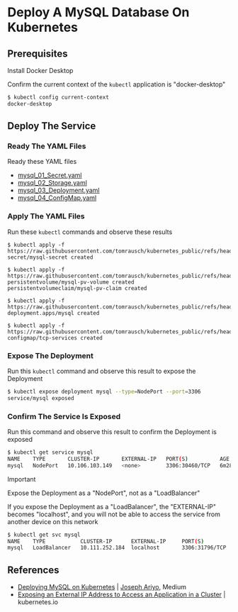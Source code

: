 # Deploy A MySQL Database On Kubernetes

## Prerequisites
Install Docker Desktop

Confirm the current context of the ```kubectl``` application is "docker-desktop"
```bash
$ kubectl config current-context
docker-desktop
```

## Deploy The Service

### Ready The YAML Files
Ready these YAML files
- [mysql_01_Secret.yaml](https://github.com/tomrausch/kubernetes_public/blob/cb4288547a853fdc88f80f15945ddf9904f54e8c/src/mysql/mysql_01_Secret.yaml)
- [mysql_02_Storage.yaml](https://github.com/tomrausch/kubernetes_public/blob/cb4288547a853fdc88f80f15945ddf9904f54e8c/src/mysql/mysql_02_Storage.yaml)
- [mysql_03_Deployment.yaml](https://github.com/tomrausch/kubernetes_public/blob/cb4288547a853fdc88f80f15945ddf9904f54e8c/src/mysql/mysql_03_Deployment.yaml)
- [mysql_04_ConfigMap.yaml](https://github.com/tomrausch/kubernetes_public/blob/main/src/mysql/mysql_04_ConfigMap.yaml)


### Apply The YAML Files
Run these ```kubectl``` commands and observe these results
```
$ kubectl apply -f https://raw.githubusercontent.com/tomrausch/kubernetes_public/refs/heads/main/src/mysql/mysql_01_Secret.yaml
secret/mysql-secret created

$ kubectl apply -f https://raw.githubusercontent.com/tomrausch/kubernetes_public/refs/heads/main/src/mysql/mysql_02_Storage.yaml
persistentvolume/mysql-pv-volume created
persistentvolumeclaim/mysql-pv-claim created

$ kubectl apply -f https://raw.githubusercontent.com/tomrausch/kubernetes_public/refs/heads/main/src/mysql/mysql_03_Deployment.yaml
deployment.apps/mysql created

$ kubectl apply -f https://raw.githubusercontent.com/tomrausch/kubernetes_public/refs/heads/main/src/mysql/mysql_04_ConfigMap.yaml
configmap/tcp-services created
```



### Expose The Deployment
Run this ```kubectl``` command and observe this result to expose the Deployment
```bash
$ kubectl expose deployment mysql --type=NodePort --port=3306
service/mysql exposed
```

### Confirm The Service Is Exposed
Run this command and observe this result to confirm the Deployment is exposed
```bash
$ kubectl get service mysql
NAME    TYPE       CLUSTER-IP       EXTERNAL-IP   PORT(S)          AGE
mysql   NodePort   10.106.103.149   <none>        3306:30460/TCP   6m28s
```

> [!IMPORTANT]  
> Expose the Deployment as a "NodePort", not as a "LoadBalancer"
>
> If you expose the Deployment as a "LoadBalancer", the "EXTERNAL-IP" becomes "localhost", and you will not be able to access the service from another device on this network
>
> ```bash
> $ kubectl get svc mysql
> NAME    TYPE           CLUSTER-IP      EXTERNAL-IP     PORT(S)          AGE
> mysql   LoadBalancer   10.111.252.184  localhost       3306:31796/TCP   4m52s
> ```


## References
- [Deploying MySQL on Kubernetes](https://medium.com/@midejoseph24/deploying-mysql-on-kubernetes-16758a42a746) | [Joseph Ariyo](https://medium.com/@midejoseph24/), Medium
- [Exposing an External IP Address to Access an Application in a Cluster](https://kubernetes.io/docs/tutorials/stateless-application/expose-external-ip-address/) | kubernetes.io

